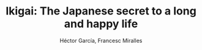 ---
title: "Ikigai: The Japanese secret to a long and happy life"
author: Héctor García, Francesc Miralles
coverUrl: https://images-na.ssl-images-amazon.com/images/S/compressed.photo.goodreads.com/books/1503218489i/36073585.jpg
---